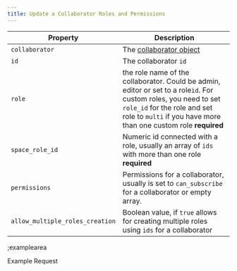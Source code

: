 ```yaml
---
title: Update a Collaborator Roles and Permissions
---
```


| Property | Description |
|---|---|
| `collaborator` | The [collaborator object](#core-resources/collaborators/the-collaborator-object) |
| `id` | The collaborator `id` |
| `role` | the role name of the collaborator. Could be admin, editor or set to a role`id`. For custom roles, you need to set `role_id` for the role and set role to `multi` if you have more than one custom role **required** |
| `space_role_id` | Numeric id connected with a role, usually an array of `ids` with more than one role  **required** |
| `permissions` | Permissions for a collaborator, usually is set to `can_subscribe` for a collaborator or empty array. |
| `allow_multiple_roles_creation` | Boolean value, if `true` allows for creating multiple roles using `ids` for a collaborator

;examplearea

Example Request

<RequestExample url="https://mapi.storyblok.com/v1/spaces/656/collaborators/2362" httpMethod="PUT" :requestObject='{"collaborator":{"role":49707,"space_role_id":49707,"allow_multiple_roles_creation":true}}'></RequestExample>
